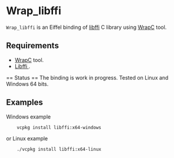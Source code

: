 # Wrap_libffi 
`Wrap_libffi` is an Eiffel binding of [libffi](https://github.com/libffi/libffi) C library
using [WrapC](https://github.com/eiffel-wrap-c/WrapC) tool.
## Requirements 

*  [WrapC](https://github.com/eiffel-wrap-c/WrapC) tool.
*  [Libffi ](https://github.com/libffi/libffi).

== Status ==
The binding is work in progress.
Tested on Linux and Windows 64 bits.

## Examples 
Windows example
```
	vcpkg install libffi:x64-windows
```
or
Linux example
```
	./vcpkg install libffi:x64-linux
```









